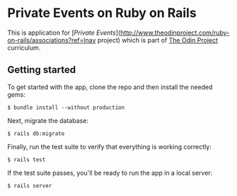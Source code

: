 # Private Events on Ruby on Rails

This is application for [*Private Events*](http://www.theodinproject.com/ruby-on-rails/associations?ref=lnav project) which is part of [The Odin Project](http://www.theodinproject.com) curriculum.

## Getting started

To get started with the app, clone the repo and then install the needed gems:

```
$ bundle install --without production
```

Next, migrate the database:

```
$ rails db:migrate
```

Finally, run the test suite to verify that everything is working correctly:

```
$ rails test
```

If the test suite passes, you'll be ready to run the app in a local server:

```
$ rails server